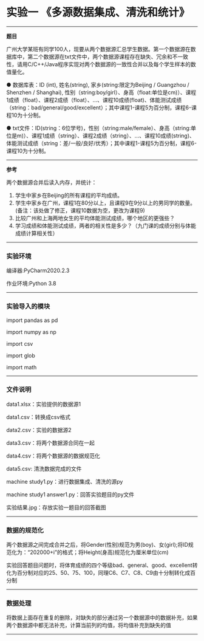 # 实验一    《多源数据集成、清洗和统计》

---

**题目**

广州大学某班有同学100人，现要从两个数据源汇总学生数据。第一个数据源在数据库中，第二个数据源在txt文件中，两个数据源课程存在缺失、冗余和不一致性，请用C/C++/Java程序实现对两个数据源的一致性合并以及每个学生样本的数值量化。

● 数据库表：ID (int),  姓名(string), 家乡(string:限定为Beijing / Guangzhou / Shenzhen / Shanghai), 性别（string:boy/girl）、身高（float:单位是cm)）、课程1成绩（float）、课程2成绩（float）、...、课程10成绩(float)、体能测试成绩（string：bad/general/good/excellent）；其中课程1-课程5为百分制，课程6-课程10为十分制。

● txt文件：ID(string：6位学号)，性别（string:male/female）、身高（string:单位是m)）、课程1成绩（string）、课程2成绩（string）、...、课程10成绩(string)、体能测试成绩（string：差/一般/良好/优秀）；其中课程1-课程5为百分制，课程6-课程10为十分制。

---

**参考**

两个数据源合并后读入内存，并统计：
1. 学生中家乡在Beijing的所有课程的平均成绩。
2. 学生中家乡在广州，课程1在80分以上，且课程9在9分以上的男同学的数量。(备注：该处做了修正，课程10数据为空，更改为课程9)
3. 比较广州和上海两地女生的平均体能测试成绩，哪个地区的更强些？
4. 学习成绩和体能测试成绩，两者的相关性是多少？（九门课的成绩分别与体能成绩计算相关性）

---

### 实验环境

编译器:PyCharm2020.2.3

作业环境:Python 3.8

---

### 实验导入的模块

import pandas as pd

import numpy as np

import csv

import glob

import math

---

### 文件说明

data1.xlsx：实验提供的数据源1

data1.csv：转换成csv格式

data2.csv：实验的数据源2

data3.csv：将两个数据源合同在一起

data4.csv：将两个数据源的数据规范化

data5.csv: 清洗数据完成的文件

machine study1.py：进行数据集成、清洗的源py

machine study1 answer1.py：回答实验题目的py文件

实验结果.jpg：存放实验一题目的回答截图

---

### 数据的规范化

两个数据源之间完成合并之后，将Gender(性别)规范为男(boy)、女(girl);将ID规范化为：“202000+i”的格式；将Height(身高)规范化为厘米单位(cm)

实验回答题目问题时，将体育成绩的四个等级bad、general、good、excellent转化为百分制对应的25、50、75、100，同理C6、C7、C8、C9由十分制转化成百分制

---

### 数据处理

将数据上面存在重复的删除，对缺失的部分通过另一个数据源中的数据补充，如果两个数据源中都无法补充，计算当前列的均值，将均值补充到缺失的值

---
